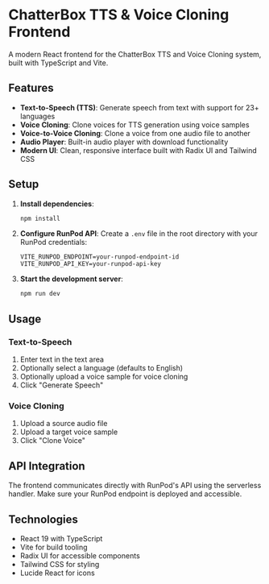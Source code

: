 # ChatterBox TTS & Voice Cloning Frontend

A modern React frontend for the ChatterBox TTS and Voice Cloning system, built with TypeScript and Vite.

## Features

- **Text-to-Speech (TTS)**: Generate speech from text with support for 23+ languages
- **Voice Cloning**: Clone voices for TTS generation using voice samples
- **Voice-to-Voice Cloning**: Clone a voice from one audio file to another
- **Audio Player**: Built-in audio player with download functionality
- **Modern UI**: Clean, responsive interface built with Radix UI and Tailwind CSS

## Setup

1. **Install dependencies**:

   ```bash
   npm install
   ```

2. **Configure RunPod API**:
   Create a `.env` file in the root directory with your RunPod credentials:

   ```env
   VITE_RUNPOD_ENDPOINT=your-runpod-endpoint-id
   VITE_RUNPOD_API_KEY=your-runpod-api-key
   ```

3. **Start the development server**:
   ```bash
   npm run dev
   ```

## Usage

### Text-to-Speech

1. Enter text in the text area
2. Optionally select a language (defaults to English)
3. Optionally upload a voice sample for voice cloning
4. Click "Generate Speech"

### Voice Cloning

1. Upload a source audio file
2. Upload a target voice sample
3. Click "Clone Voice"

## API Integration

The frontend communicates directly with RunPod's API using the serverless handler. Make sure your RunPod endpoint is deployed and accessible.

## Technologies

- React 19 with TypeScript
- Vite for build tooling
- Radix UI for accessible components
- Tailwind CSS for styling
- Lucide React for icons
